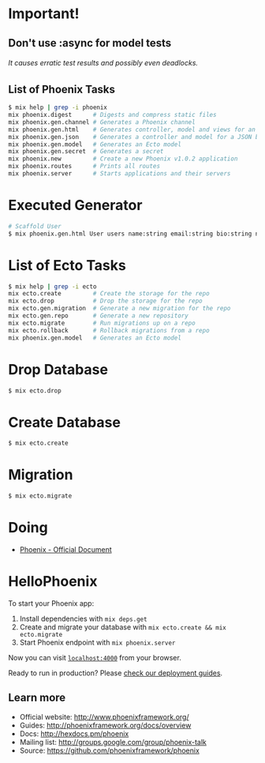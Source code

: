 # Important!
## Don't use :async for model tests
###### It causes erratic test results and possibly even deadlocks.

## List of Phoenix Tasks
```sh
$ mix help | grep -i phoenix
mix phoenix.digest      # Digests and compress static files
mix phoenix.gen.channel # Generates a Phoenix channel
mix phoenix.gen.html    # Generates controller, model and views for an HTML based resource
mix phoenix.gen.json    # Generates a controller and model for a JSON based resource
mix phoenix.gen.model   # Generates an Ecto model
mix phoenix.gen.secret  # Generates a secret
mix phoenix.new         # Create a new Phoenix v1.0.2 application
mix phoenix.routes      # Prints all routes
mix phoenix.server      # Starts applications and their servers
```

# Executed Generator
```sh
# Scaffold User
$ mix phoenix.gen.html User users name:string email:string bio:string number_of_pets:integer
```

# List of Ecto Tasks
```sh
$ mix help | grep -i ecto
mix ecto.create         # Create the storage for the repo
mix ecto.drop           # Drop the storage for the repo
mix ecto.gen.migration  # Generate a new migration for the repo
mix ecto.gen.repo       # Generate a new repository
mix ecto.migrate        # Run migrations up on a repo
mix ecto.rollback       # Rollback migrations from a repo
mix phoenix.gen.model   # Generates an Ecto model
```

# Drop Database
```sh
$ mix ecto.drop
```

# Create Database
```sh
$ mix ecto.create
```

# Migration
```sh
$ mix ecto.migrate
```

# Doing
- [Phoenix - Official Document](http://www.phoenixframework.org/docs/)

# HelloPhoenix

To start your Phoenix app:

  1. Install dependencies with `mix deps.get`
  2. Create and migrate your database with `mix ecto.create && mix ecto.migrate`
  3. Start Phoenix endpoint with `mix phoenix.server`

Now you can visit [`localhost:4000`](http://localhost:4000) from your browser.

Ready to run in production? Please [check our deployment guides](http://www.phoenixframework.org/docs/deployment).

## Learn more

  * Official website: http://www.phoenixframework.org/
  * Guides: http://phoenixframework.org/docs/overview
  * Docs: http://hexdocs.pm/phoenix
  * Mailing list: http://groups.google.com/group/phoenix-talk
  * Source: https://github.com/phoenixframework/phoenix
